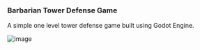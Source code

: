### Barbarian Tower Defense Game
A simple one level tower defense game built using Godot Engine.

![image](https://github.com/sushant102004/Barbarian-Tower-Defense-Game/assets/75172795/8087db2f-fa63-4885-81ce-4a744f7fc7f5)
